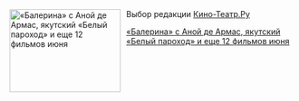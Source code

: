 <!--2025-06-01 12:30:46-->
<div class="yb">
  <div class="rss kino_teatr"><a href="https://www.kino-teatr.ru/blog/y2025/6-1/2082/" title="«Балерина» с Аной де Армас, якутский «Белый пароход» и еще 12 фильмов июня"><img src="https://www.kino-teatr.ru/blog/2/8/2082/poster.jpg" width="196" height="147" align="left" hspace="5" style="margin: 0px 10px 0px 5px" alt="«Балерина» с Аной де Армас, якутский «Белый пароход» и еще 12 фильмов июня"/></a>Выбор редакции <a href=https://www.kino-teatr.ru/ target=_blank>Кино-Театр.Ру</a> <p class="titl"><a href="https://www.kino-teatr.ru/blog/y2025/6-1/2082/">«Балерина» с Аной де Армас, якутский «Белый пароход» и еще 12 фильмов июня</a></p></div>
</div>
